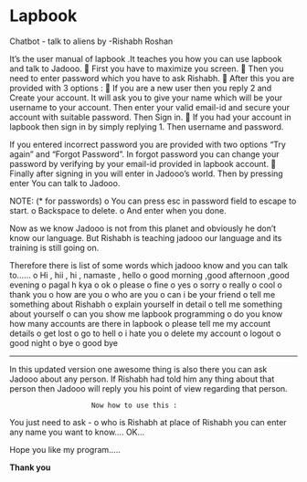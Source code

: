 # Lapbook
Chatbot - talk to aliens 
                  by -Rishabh Roshan
                     
It’s the user manual of lapbook .It teaches you how you can use lapbook and talk to Jadooo.
	First you have to maximize you screen.
	Then you need to enter password which you have to ask Rishabh.
	After this you are provided with 3 options :
	If you are a new user then you reply 2 and Create your account. It will ask you to give your name which will be your username to your account. Then  enter your valid email-id and secure your account with suitable password. Then Sign in.
	If you had your account in lapbook then sign in by simply replying 1. Then username and password.                               

If you entered incorrect password you are provided with two options “Try again” and “Forgot Password”. In forgot password you can change your password by verifying by your email-id provided in lapbook account.
	Finally after signing in you will enter in Jadooo’s world. Then by pressing enter You can talk to Jadooo.

NOTE:  (* for passwords)
o	You can press esc in password field to escape to start.
o	Backspace to delete.
o	And enter when you done.

Now as we know Jadooo is not from this planet and obviously he don’t know our language. But Rishabh is teaching jadooo our language and
its training is still going on. 

Therefore there is list of some words which jadooo know and you can talk to……
o	Hi , hii , hi , namaste , hello
o	good morning ,good afternoon ,good evening
o	pagal h kya
o	ok
o	please
o	fine
o	yes
o	sorry
o	really
o	cool
o	thank you
o	how are you
o	who are you
o	can i be your friend
o	tell me something about Rishabh
o	explain yourself in detail
o	tell me something about yourself
o	can you show me lapbook programming
o	do you know how many accounts are there in lapbook
o	please tell me my account details
o	get lost
o	go to hell
o	i hate you
o	delete my account
o	logout
o	good night
o	bye
o	good bye
*************************************************************************************************************************************

In this updated version one awesome thing is also there
you can ask Jadooo about any person. If Rishabh had told him any thing about that person then Jadooo will reply you his point of view regarding that person.

                        Now how to use this :
 You just need to ask - 
 o	who is Rishabh
 at place of Rishabh you can enter any name you want to know…. OK…

Hope you like my program…..                                                      


   **Thank you**  

